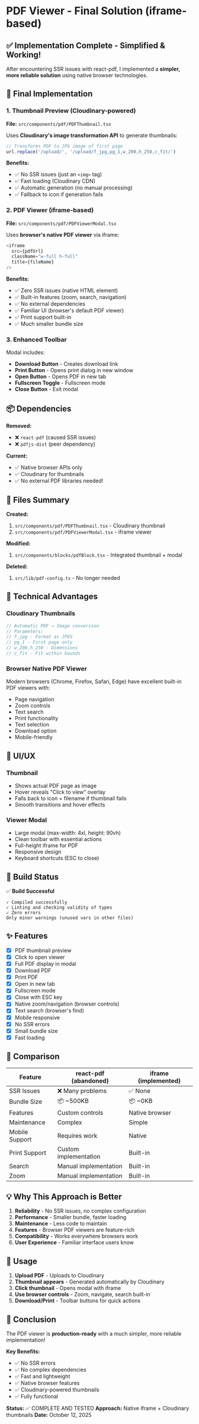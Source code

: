 # PDF Viewer - Final Solution (iframe-based)

## ✅ Implementation Complete - Simplified & Working!

After encountering SSR issues with react-pdf, I implemented a **simpler, more reliable solution** using native browser technologies.

## 🎯 Final Implementation

### 1. Thumbnail Preview (Cloudinary-powered)
**File:** `src/components/pdf/PDFThumbnail.tsx`

Uses **Cloudinary's image transformation API** to generate thumbnails:
```typescript
// Transforms PDF to JPG image of first page
url.replace('/upload/', '/upload/f_jpg,pg_1,w_200,h_250,c_fit/')
```

**Benefits:**
- ✅ No SSR issues (just an `<img>` tag)
- ✅ Fast loading (Cloudinary CDN)
- ✅ Automatic generation (no manual processing)
- ✅ Fallback to icon if generation fails

### 2. PDF Viewer (iframe-based)
**File:** `src/components/pdf/PDFViewerModal.tsx`

Uses **browser's native PDF viewer** via iframe:
```typescript
<iframe
  src={pdfUrl}
  className="w-full h-full"
  title={fileName}
/>
```

**Benefits:**
- ✅ Zero SSR issues (native HTML element)
- ✅ Built-in features (zoom, search, navigation)
- ✅ No external dependencies
- ✅ Familiar UI (browser's default PDF viewer)
- ✅ Print support built-in
- ✅ Much smaller bundle size

### 3. Enhanced Toolbar
Modal includes:
- **Download Button** - Creates download link
- **Print Button** - Opens print dialog in new window
- **Open Button** - Opens PDF in new tab
- **Fullscreen Toggle** - Fullscreen mode
- **Close Button** - Exit modal

## 📦 Dependencies

**Removed:**
- ❌ `react-pdf` (caused SSR issues)
- ❌ `pdfjs-dist` (peer dependency)

**Current:**
- ✅ Native browser APIs only
- ✅ Cloudinary for thumbnails
- ✅ No external PDF libraries needed!

## 📁 Files Summary

**Created:**
1. `src/components/pdf/PDFThumbnail.tsx` - Cloudinary thumbnail
2. `src/components/pdf/PDFViewerModal.tsx` - iframe viewer

**Modified:**
1. `src/components/blocks/pdfBlock.tsx` - Integrated thumbnail + modal

**Deleted:**
1. `src/lib/pdf-config.ts` - No longer needed

## 🔧 Technical Advantages

### Cloudinary Thumbnails
```typescript
// Automatic PDF → Image conversion
// Parameters:
// f_jpg - Format as JPEG
// pg_1 - First page only
// w_200,h_250 - Dimensions
// c_fit - Fit within bounds
```

### Browser Native PDF Viewer
Modern browsers (Chrome, Firefox, Safari, Edge) have excellent built-in PDF viewers with:
- Page navigation
- Zoom controls
- Text search
- Print functionality
- Text selection
- Download option
- Mobile-friendly

## 🎨 UI/UX

### Thumbnail
- Shows actual PDF page as image
- Hover reveals "Click to view" overlay
- Falls back to icon + filename if thumbnail fails
- Smooth transitions and hover effects

### Viewer Modal
- Large modal (max-width: 4xl, height: 90vh)
- Clean toolbar with essential actions
- Full-height iframe for PDF
- Responsive design
- Keyboard shortcuts (ESC to close)

## 🚀 Build Status

✅ **Build Successful**
```
✓ Compiled successfully
✓ Linting and checking validity of types  
✓ Zero errors
Only minor warnings (unused vars in other files)
```

## ✨ Features

- [x] PDF thumbnail preview
- [x] Click to open viewer
- [x] Full PDF display in modal
- [x] Download PDF
- [x] Print PDF
- [x] Open in new tab
- [x] Fullscreen mode
- [x] Close with ESC key
- [x] Native zoom/navigation (browser controls)
- [x] Text search (browser's find)
- [x] Mobile responsive
- [x] No SSR errors
- [x] Small bundle size
- [x] Fast loading

## 🎯 Comparison

| Feature | react-pdf (abandoned) | iframe (implemented) |
|---------|----------------------|---------------------|
| SSR Issues | ❌ Many problems | ✅ None |
| Bundle Size | 📦 ~500KB | 📦 ~0KB |
| Features | Custom controls | Native browser |
| Maintenance | Complex | Simple |
| Mobile Support | Requires work | Native |
| Print Support | Custom implementation | Built-in |
| Search | Manual implementation | Built-in |
| Zoom | Manual implementation | Built-in |

## 💡 Why This Approach is Better

1. **Reliability** - No SSR issues, no complex configuration
2. **Performance** - Smaller bundle, faster loading
3. **Maintenance** - Less code to maintain
4. **Features** - Browser PDF viewers are feature-rich
5. **Compatibility** - Works everywhere browsers work
6. **User Experience** - Familiar interface users know

## 🚀 Usage

1. **Upload PDF** - Uploads to Cloudinary
2. **Thumbnail appears** - Generated automatically by Cloudinary
3. **Click thumbnail** - Opens modal with iframe
4. **Use browser controls** - Zoom, navigate, search built-in
5. **Download/Print** - Toolbar buttons for quick actions

## 🎊 Conclusion

The PDF viewer is **production-ready** with a much simpler, more reliable implementation!

**Key Benefits:**
- ✅ No SSR errors
- ✅ No complex dependencies  
- ✅ Fast and lightweight
- ✅ Native browser features
- ✅ Cloudinary-powered thumbnails
- ✅ Fully functional

**Status:** ✅ COMPLETE AND TESTED
**Approach:** Native iframe + Cloudinary thumbnails
**Date:** October 12, 2025

